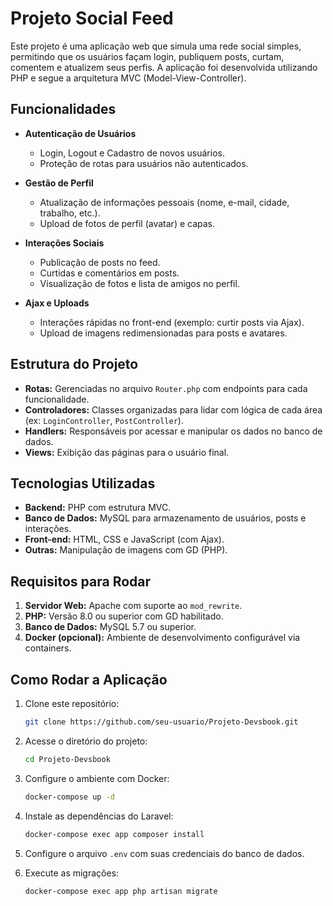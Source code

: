 # Projeto Social Feed

Este projeto é uma aplicação web que simula uma rede social simples, permitindo que os usuários façam login, publiquem posts, curtam, comentem e atualizem seus perfis. A aplicação foi desenvolvida utilizando PHP e segue a arquitetura MVC (Model-View-Controller).

## Funcionalidades

- **Autenticação de Usuários**  
  - Login, Logout e Cadastro de novos usuários.
  - Proteção de rotas para usuários não autenticados.

- **Gestão de Perfil**  
  - Atualização de informações pessoais (nome, e-mail, cidade, trabalho, etc.).
  - Upload de fotos de perfil (avatar) e capas.

- **Interações Sociais**  
  - Publicação de posts no feed.  
  - Curtidas e comentários em posts.  
  - Visualização de fotos e lista de amigos no perfil.

- **Ajax e Uploads**  
  - Interações rápidas no front-end (exemplo: curtir posts via Ajax).  
  - Upload de imagens redimensionadas para posts e avatares.  

## Estrutura do Projeto

- **Rotas:** Gerenciadas no arquivo `Router.php` com endpoints para cada funcionalidade.  
- **Controladores:** Classes organizadas para lidar com lógica de cada área (ex: `LoginController`, `PostController`).  
- **Handlers:** Responsáveis por acessar e manipular os dados no banco de dados.  
- **Views:** Exibição das páginas para o usuário final.  

## Tecnologias Utilizadas

- **Backend:** PHP com estrutura MVC.  
- **Banco de Dados:** MySQL para armazenamento de usuários, posts e interações.  
- **Front-end:** HTML, CSS e JavaScript (com Ajax).  
- **Outras:** Manipulação de imagens com GD (PHP).

## Requisitos para Rodar

1. **Servidor Web:** Apache com suporte ao `mod_rewrite`.  
2. **PHP:** Versão 8.0 ou superior com GD habilitado.  
3. **Banco de Dados:** MySQL 5.7 ou superior.  
4. **Docker (opcional):** Ambiente de desenvolvimento configurável via containers.

## Como Rodar a Aplicação

1. Clone este repositório:
   ```bash
   git clone https://github.com/seu-usuario/Projeto-Devsbook.git
   ```

2. Acesse o diretório do projeto:
   ```bash
   cd Projeto-Devsbook
   ```

3. Configure o ambiente com Docker:
   ```bash
   docker-compose up -d
   ```

4. Instale as dependências do Laravel:
   ```bash
   docker-compose exec app composer install
   ```

5. Configure o arquivo `.env` com suas credenciais do banco de dados.

6. Execute as migrações:
   ```bash
   docker-compose exec app php artisan migrate
   ```

